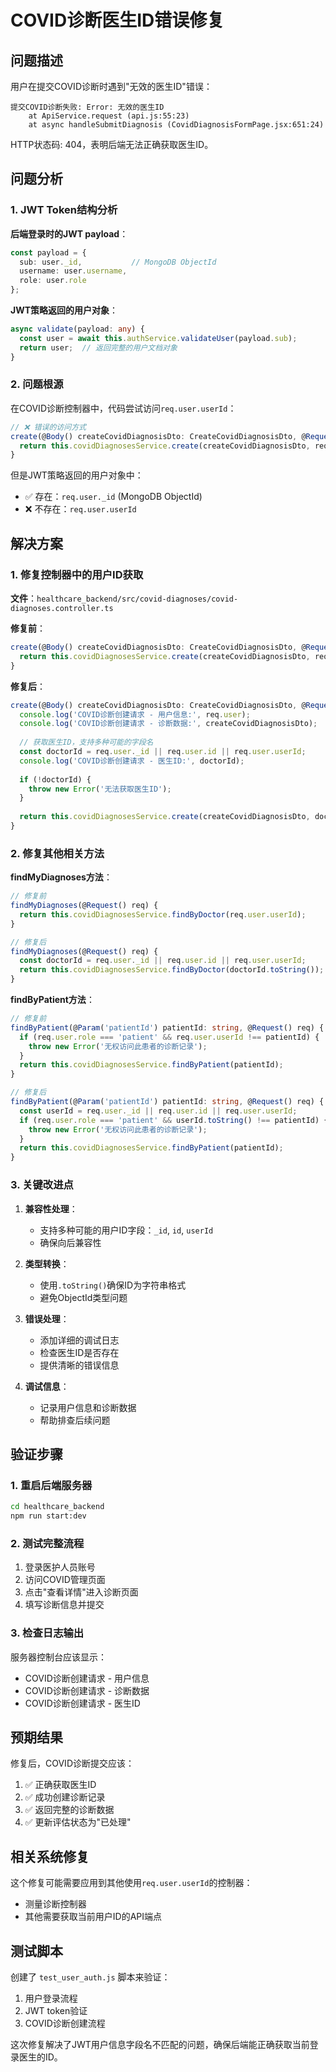 # COVID诊断医生ID错误修复

## 问题描述
用户在提交COVID诊断时遇到"无效的医生ID"错误：

```
提交COVID诊断失败: Error: 无效的医生ID
    at ApiService.request (api.js:55:23)
    at async handleSubmitDiagnosis (CovidDiagnosisFormPage.jsx:651:24)
```

HTTP状态码: 404，表明后端无法正确获取医生ID。

## 问题分析

### 1. JWT Token结构分析
**后端登录时的JWT payload**：
```typescript
const payload = { 
  sub: user._id,           // MongoDB ObjectId
  username: user.username,
  role: user.role 
};
```

**JWT策略返回的用户对象**：
```typescript
async validate(payload: any) {
  const user = await this.authService.validateUser(payload.sub);
  return user;  // 返回完整的用户文档对象
}
```

### 2. 问题根源
在COVID诊断控制器中，代码尝试访问`req.user.userId`：

```typescript
// ❌ 错误的访问方式
create(@Body() createCovidDiagnosisDto: CreateCovidDiagnosisDto, @Request() req) {
  return this.covidDiagnosesService.create(createCovidDiagnosisDto, req.user.userId);
}
```

但是JWT策略返回的用户对象中：
- ✅ 存在：`req.user._id` (MongoDB ObjectId)
- ❌ 不存在：`req.user.userId`

## 解决方案

### 1. 修复控制器中的用户ID获取

**文件**：`healthcare_backend/src/covid-diagnoses/covid-diagnoses.controller.ts`

**修复前**：
```typescript
create(@Body() createCovidDiagnosisDto: CreateCovidDiagnosisDto, @Request() req) {
  return this.covidDiagnosesService.create(createCovidDiagnosisDto, req.user.userId);
}
```

**修复后**：
```typescript
create(@Body() createCovidDiagnosisDto: CreateCovidDiagnosisDto, @Request() req) {
  console.log('COVID诊断创建请求 - 用户信息:', req.user);
  console.log('COVID诊断创建请求 - 诊断数据:', createCovidDiagnosisDto);
  
  // 获取医生ID，支持多种可能的字段名
  const doctorId = req.user._id || req.user.id || req.user.userId;
  console.log('COVID诊断创建请求 - 医生ID:', doctorId);
  
  if (!doctorId) {
    throw new Error('无法获取医生ID');
  }
  
  return this.covidDiagnosesService.create(createCovidDiagnosisDto, doctorId.toString());
}
```

### 2. 修复其他相关方法

**findMyDiagnoses方法**：
```typescript
// 修复前
findMyDiagnoses(@Request() req) {
  return this.covidDiagnosesService.findByDoctor(req.user.userId);
}

// 修复后
findMyDiagnoses(@Request() req) {
  const doctorId = req.user._id || req.user.id || req.user.userId;
  return this.covidDiagnosesService.findByDoctor(doctorId.toString());
}
```

**findByPatient方法**：
```typescript
// 修复前
findByPatient(@Param('patientId') patientId: string, @Request() req) {
  if (req.user.role === 'patient' && req.user.userId !== patientId) {
    throw new Error('无权访问此患者的诊断记录');
  }
  return this.covidDiagnosesService.findByPatient(patientId);
}

// 修复后
findByPatient(@Param('patientId') patientId: string, @Request() req) {
  const userId = req.user._id || req.user.id || req.user.userId;
  if (req.user.role === 'patient' && userId.toString() !== patientId) {
    throw new Error('无权访问此患者的诊断记录');
  }
  return this.covidDiagnosesService.findByPatient(patientId);
}
```

### 3. 关键改进点

1. **兼容性处理**：
   - 支持多种可能的用户ID字段：`_id`, `id`, `userId`
   - 确保向后兼容性

2. **类型转换**：
   - 使用`.toString()`确保ID为字符串格式
   - 避免ObjectId类型问题

3. **错误处理**：
   - 添加详细的调试日志
   - 检查医生ID是否存在
   - 提供清晰的错误信息

4. **调试信息**：
   - 记录用户信息和诊断数据
   - 帮助排查后续问题

## 验证步骤

### 1. 重启后端服务器
```bash
cd healthcare_backend
npm run start:dev
```

### 2. 测试完整流程
1. 登录医护人员账号
2. 访问COVID管理页面
3. 点击"查看详情"进入诊断页面
4. 填写诊断信息并提交

### 3. 检查日志输出
服务器控制台应该显示：
- COVID诊断创建请求 - 用户信息
- COVID诊断创建请求 - 诊断数据
- COVID诊断创建请求 - 医生ID

## 预期结果

修复后，COVID诊断提交应该：
1. ✅ 正确获取医生ID
2. ✅ 成功创建诊断记录
3. ✅ 返回完整的诊断数据
4. ✅ 更新评估状态为"已处理"

## 相关系统修复

这个修复可能需要应用到其他使用`req.user.userId`的控制器：
- 测量诊断控制器
- 其他需要获取当前用户ID的API端点

## 测试脚本

创建了 `test_user_auth.js` 脚本来验证：
1. 用户登录流程
2. JWT token验证
3. COVID诊断创建流程

这次修复解决了JWT用户信息字段名不匹配的问题，确保后端能正确获取当前登录医生的ID。 